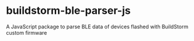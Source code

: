 # buildstorm-ble-parser-js
A JavaScript package to parse BLE data of devices flashed with BuildStorm custom firmware
